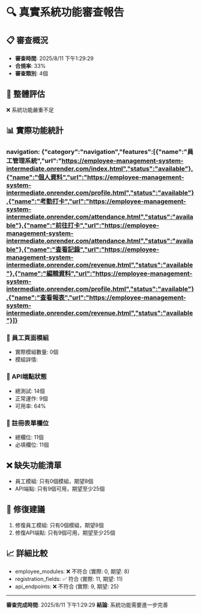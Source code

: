 # 🔍 真實系統功能審查報告

## 📋 審查概況
- **審查時間**: 2025/8/11 下午1:29:29
- **合規率**: 33%
- **審查類別**: 4個

## 🎯 整體評估
❌ 系統功能嚴重不足

## 📊 實際功能統計
### navigation: {"category":"navigation","features":[{"name":"員工管理系統","url":"https://employee-management-system-intermediate.onrender.com/index.html","status":"available"},{"name":"個人資料","url":"https://employee-management-system-intermediate.onrender.com/profile.html","status":"available"},{"name":"考勤打卡","url":"https://employee-management-system-intermediate.onrender.com/attendance.html","status":"available"},{"name":"前往打卡","url":"https://employee-management-system-intermediate.onrender.com/attendance.html","status":"available"},{"name":"查看記錄","url":"https://employee-management-system-intermediate.onrender.com/revenue.html","status":"available"},{"name":"編輯資料","url":"https://employee-management-system-intermediate.onrender.com/profile.html","status":"available"},{"name":"查看報表","url":"https://employee-management-system-intermediate.onrender.com/revenue.html","status":"available"}]}

### 👤 員工頁面模組
- 實際模組數量: 0個
- 模組詳情: 

### 🔌 API端點狀態
- 總測試: 14個
- 正常運作: 9個
- 可用率: 64%

### 📝 註冊表單欄位
- 總欄位: 11個
- 必填欄位: 11個

## ❌ 缺失功能清單
- 員工模組: 只有0個模組，期望8個
- API端點: 只有9個可用，期望至少25個

## 🔧 修復建議
1. 修復員工模組: 只有0個模組，期望8個
2. 修復API端點: 只有9個可用，期望至少25個

## 📈 詳細比較
- employee_modules: ❌ 不符合 (實際: 0, 期望: 8)
- registration_fields: ✅ 符合 (實際: 11, 期望: 11)
- api_endpoints: ❌ 不符合 (實際: 9, 期望: 25)

---
**審查完成時間**: 2025/8/11 下午1:29:29
**結論**: 系統功能需要進一步完善
